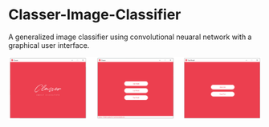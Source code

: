 # Classer-Image-Classifier
A generalized image classifier using convolutional neuaral network with a graphical user interface.



![](Preview/preview1.png)



